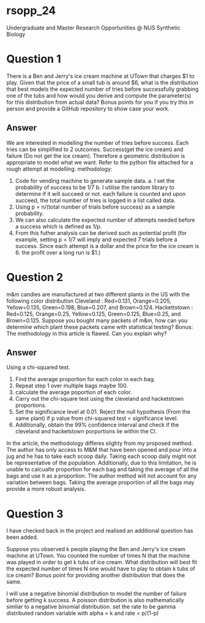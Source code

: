 # rsopp_24
Undergraduate and Master Research Opportunities @ NUS Synthetic Biology

# Question 1
There is a Ben and Jerry's ice cream machine at UTown that charges $1 to play. Given that the price of a small tub is around $6, what is the distribution that best models the expected number of tries before successfully grabbing one of the tubs and how would you derive and compute the parameter(s) for this distribution from actual data? Bonus points for you if you try this in person and provide a GitHub repository to show case your work.

## Answer
We are interested in modelling the number of tries before success. Each tries can be simplified to 2 outcomes. Success(get the ice cream) and failure (Do not get the ice cream). Therefore a geometric distribution is appropriate to model what we want. 
Refer to the python file attached for a rough attempt at modelling.
methodology:
1. Code for vending machine to generate sample data.
    a. I set the probability of success to be 1/7
    b. I utilise the random library to determine if it will succeed or not. each failure is counted and upon succeed, the total number of tries is logged in a list called data. 
2. Using p = n/(total number of trials before success) as a sample probability.
3. We can also calculate the expected number of attempts needed before a success which is defined as 1/p.
4. From this futher analysis can be derived such as potential profit (for example, setting p = 1/7 will imply and expected 7 trials before a success. Since each attempt is a dollar and the price for the ice cream is 6. the profit over a long run is $1.)

# Question 2
m&m candies are manufactured at two different plants in the US with the following color distribution
Cleveland : Red=0.131, Orange=0.205, Yellow=0.135, Green=0.198, Blue=0.207, and Brown=0.124.
Hackettstown : Red=0.125, Orange=0.25, Yellow=0.125, Green=0.125, Blue=0.25, and Brown=0.125.
Suppose you bought many packets of m&m, how can you determine which plant these packets came with statistical testing?
Bonus: The methodology in this article is flawed. Can you explain why?

## Answer
Using a chi-squared test.
1. Find the average proportion for each color in each bag.
2. Repeat step 1 over multiple bags maybe 100.
3. calculate the average poportion of each color.
4. Carry out the chi-square test using the cleveland and hacketstown proportions. 
5. Set the significance level at 0.01. Reject the null hypothesis (From the same plant) if p value from chi-squared test < significance level.
6. Additionally, obtain the 99% confidence interval and check if the cleveland and hacketstown porportions lie within the CI.

In the article, the methodology differes slighty from my proposed method. The author has only access to M&M that have been opened and pour into a jug and he has to take each scoop daily. Taking each scoop daily might not be representative of the population. Additionally, due to this limitation, he is unable to calcualte proportion for each bag and taking the average of all the bags and use it as a proportion. The author method will not account for any variation between bags. Taking the average proportion of all the bags may provide a more robust analysis. 

# Question 3
I have checked back in the project and realised an additional question has been added.

Suppose you observed k people playing the Ben and Jerry's ice cream machine at UTown. You counted the number of times N that the machine was played in order to get k tubs of ice cream. What distribution will best fit the expected number of times N one would have to play to obtain k tubs of ice cream? Bonus point for providing another distribution that does the same. 

I will use a negative binomial distribution to model the number of failure before getting k success. A poisson distribution is also mathematically simliar to a negative binomial distribution. set the rate to be gamma distributed random variable with alpha = k and rate = p/(1-p)